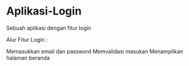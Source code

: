 # Aplikasi-Login
Sebuah aplikasi dengan fitur login

Alur Fitur Login :

Memasukkan email dan password
Memvalidasi masukan
Menampilkan halaman beranda

